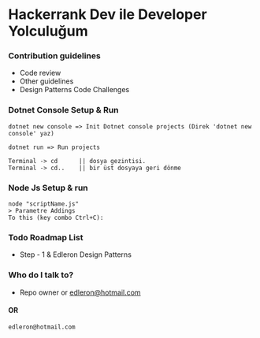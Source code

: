 # Hackerrank Dev ile Developer Yolculuğum

### Contribution guidelines

* Code review
* Other guidelines
* Design Patterns Code Challenges

### Dotnet Console Setup & Run

```
dotnet new console => Init Dotnet console projects (Direk 'dotnet new console' yaz)

dotnet run => Run projects

Terminal -> cd  	|| dosya gezintisi.
Terminal -> cd..  	|| bir üst dosyaya geri dönme
```

### Node Js Setup & run

```
node "scriptName.js"
> Parametre Addings
To this (key combo Ctrl+C):
```

### Todo Roadmap List

* Step - 1 & Edleron Design Patterns

### Who do I talk to?

* Repo owner or edleron@hotmail.com

#### OR

```
edleron@hotmail.com 
```

